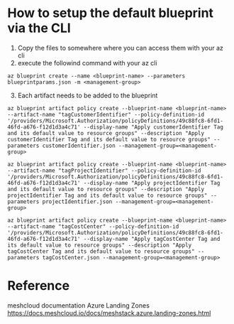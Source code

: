 # How to setup the default blueprint via the CLI
1. Copy the files to somewhere where you can access them with your az cli
2. execute the followind command with your az cli
```
az blueprint create --name <blueprint-name> --parameters blueprintparams.json -m <management-group>
```
3. Each artifact needs to be added to the blueprint
```
az blueprint artifact policy create --blueprint-name <blueprint-name> --artifact-name "tagCustomerIdentifier" --policy-definition-id '/providers/Microsoft.Authorization/policyDefinitions/49c88fc8-6fd1-46fd-a676-f12d1d3a4c71' --display-name "Apply customerIdentifier Tag and its default value to resource groups" --description "Apply customerIdentifier Tag and its default value to resource groups" --parameters customerIdentifier.json --management-group=<management-group>

az blueprint artifact policy create --blueprint-name <blueprint-name> --artifact-name "tagProjectIdentifier" --policy-definition-id '/providers/Microsoft.Authorization/policyDefinitions/49c88fc8-6fd1-46fd-a676-f12d1d3a4c71' --display-name "Apply projectIdentifier Tag and its default value to resource groups" --description "Apply projectIdentifier Tag and its default value to resource groups" --parameters projectIdentifier.json --management-group=<management-group>

az blueprint artifact policy create --blueprint-name <blueprint-name> --artifact-name "tagCostCenter" --policy-definition-id '/providers/Microsoft.Authorization/policyDefinitions/49c88fc8-6fd1-46fd-a676-f12d1d3a4c71' --display-name "Apply tagCostCenter Tag and its default value to resource groups" --description "Apply tagCostCenter Tag and its default value to resource groups" --parameters tagCostCenter.json --management-group=<management-group>
```

# Reference
meshcloud documentation Azure Landing Zones
https://docs.meshcloud.io/docs/meshstack.azure.landing-zones.html
